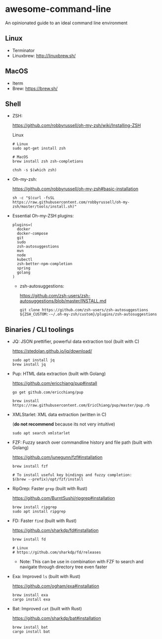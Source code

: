 # awesome-command-line
An opinionated guide to an ideal command line environment

## Linux

- Terminator
- Linuxbrew: http://linuxbrew.sh/

## MacOS

- Iterm
- Brew: https://brew.sh/

## Shell

- ZSH:

  https://github.com/robbyrussell/oh-my-zsh/wiki/Installing-ZSH

  Linux
  ```shell
  # Linux
  sudo apt-get install zsh
  
  # MacOS
  brew install zsh zsh-completions
  
  chsh -s $(which zsh)
  ```
  
- Oh-my-zsh:

  https://github.com/robbyrussell/oh-my-zsh#basic-installation
  
  ```shell
  sh -c "$(curl -fsSL https://raw.githubusercontent.com/robbyrussell/oh-my-zsh/master/tools/install.sh)"
  ```
  
- Essential Oh-my-ZSH plugins:

  ```
  plugins=(
    docker
    docker-compose
    git
    sudo
    zsh-autosuggestions
    mvn
    node
    kubectl
    zsh-better-npm-completion
    spring
    golang
  )
  ```
  
  + zsh-autosuggestions:
    
    https://github.com/zsh-users/zsh-autosuggestions/blob/master/INSTALL.md

    ```shell
    git clone https://github.com/zsh-users/zsh-autosuggestions ${ZSH_CUSTOM:-~/.oh-my-zsh/custom}/plugins/zsh-autosuggestions
    ```

## Binaries / CLI toolings

- JQ: JSON prettifier, powerful data extraction tool (built with C)

  https://stedolan.github.io/jq/download/

  ```shell
  sudo apt install jq
  brew install jq
  ```

- Pup: HTML data extraction (built with Golang)

  https://github.com/ericchiang/pup#install

  ```shell
  go get github.com/ericchiang/pup

  brew install https://raw.githubusercontent.com/EricChiang/pup/master/pup.rb
  ```

- XMLStarlet: XML data extraction (written in C)

  (**do not recommend** because its not very intuitive)

  ```shell
  sudo apt search xmlstarlet
  ```

- FZF: Fuzzy search over commandline history and file path (built with Golang)
  
  https://github.com/junegunn/fzf#installation

  ```shell
  brew install fzf

  # To install useful key bindings and fuzzy completion:
  $(brew --prefix)/opt/fzf/install
  ```

- RipGrep: Faster `grep` (built with Rust)

  https://github.com/BurntSushi/ripgrep#installation

  ```shell
  brew install ripgrep
  sudo apt install ripgrep
  ```

- FD: Faster `find` (built with Rust)

  https://github.com/sharkdp/fd#installation

  ```shell
  brew install fd

  # Linux
  # https://github.com/sharkdp/fd/releases
  ```

  + Note: This can be use in combination with FZF to search and navigate through directory tree even faster
- Exa: Improved `ls` (built with Rust)

  https://github.com/ogham/exa#installation

  ```shell
  brew install exa
  cargo install exa
  ```

- Bat: Improved `cat` (built with Rust)

  https://github.com/sharkdp/bat#installation

  ```shell
  brew install bat
  cargo install bat
  ```
